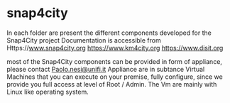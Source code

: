 # snap4city

In each folder are present the different components developed for the Snap4City project
Documentation is accessible from Https://www.snap4city.org https://www.km4city.org https://www.disit.org

most of the Snap4City components can be provided in form of appliance, please contact Paolo.nesi@unifi.it
Appliance are in subtance Virtual Machines that you can execute on your premise, fully configure, since we provide you full access at level of Root / Admin. The Vm are mainly with Linux like operating system.

